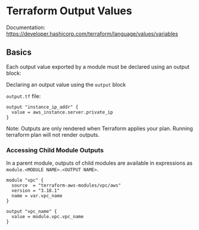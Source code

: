 # Terraform Output Values

Documentation:
https://developer.hashicorp.com/terraform/language/values/variables


## Basics

Each output value exported by a module must be declared using an output block:


Declaring an output value using the `output` block 

`output.tf` file:
```hcl
output "instance_ip_addr" {
  value = aws_instance.server.private_ip
}
```

Note: Outputs are only rendered when Terraform applies your plan. Running terraform plan will not render outputs.


### Accessing Child Module Outputs

In a parent module, outputs of child modules are available in expressions as `module.<MODULE NAME>.<OUTPUT NAME>`. 

```hcl
module "vpc" {
  source  = "terraform-aws-modules/vpc/aws"
  version = "3.18.1"
  name = var.vpc_name
}

output "vpc_name" {
  value = module.vpc.vpc_name
}
```